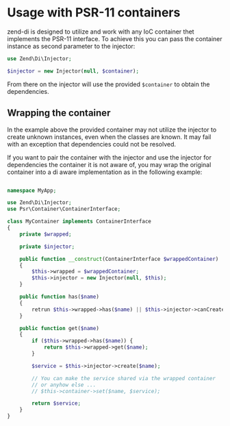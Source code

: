 # Usage with PSR-11 containers

zend-di is designed to utilize and work with any IoC container thet implements the PSR-11 interface.
To achieve this you can pass the container instance as second parameter to the injector:

```php
use Zend\Di\Injector;

$injector = new Injector(null, $container);
```

From there on the injector will use the provided `$container` to obtain the dependencies.

## Wrapping the container

In the example above the provided container may not utilize the injector to create unknown
instances, even when the classes are known. It may fail with an exception that dependencies
could not be resolved.

If you want to pair the container with the injector and use the injector for dependencies
the container it is not aware of, you may wrap the original container into a di aware implementation
as in the following example:

```php

namespace MyApp;

use Zend\Di\Injector;
use Psr\Container\ContainerInterface;

class MyContainer implements ContainerInterface
{
    private $wrapped;

    private $injector;

    public function __construct(ContainerInterface $wrappedContainer)
    {
        $this->wrapped = $wrappedContainer;
        $this->injector = new Injector(null, $this);
    }

    public function has($name)
    {
        retrun $this->wrapped->has($name) || $this->injector->canCreate($name);
    }

    public function get($name)
    {
        if ($this->wrapped->has($name)) {
            return $this->wrapped->get($name);
        }

        $service = $this->injector->create($name);

        // You can make the service shared via the wrapped container
        // or anyhow else ...
        // $this->container->set($name, $service);

        return $service;
    }
}
```
